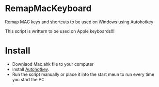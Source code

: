 # RemapMacKeyboard
Remap MAC keys and shortcuts to be used on Windows using Autohotkey

This script is writtern to be used on Apple keyboards!!!

# Install
* Downlaod Mac.ahk file to your computer
* Install  [Autohotkey](https://autohotkey.com/).
* Run the script manually or place it into the start meun to run every time you start the PC
